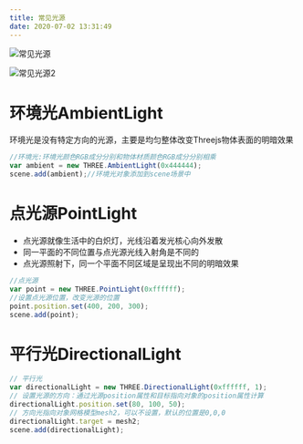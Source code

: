 ```yaml
---
title: 常见光源
date: 2020-07-02 13:31:49
---
```


![常见光源](./01.png)

![常见光源2](./02.png)

# 环境光AmbientLight

环境光是没有特定方向的光源，主要是均匀整体改变Threejs物体表面的明暗效果

```js
//环境光:环境光颜色RGB成分分别和物体材质颜色RGB成分分别相乘
var ambient = new THREE.AmbientLight(0x444444);
scene.add(ambient);//环境光对象添加到scene场景中
```

# 点光源PointLight

* 点光源就像生活中的白炽灯，光线沿着发光核心向外发散
* 同一平面的不同位置与点光源光线入射角是不同的
* 点光源照射下，同一个平面不同区域是呈现出不同的明暗效果

```js
//点光源
var point = new THREE.PointLight(0xffffff);
//设置点光源位置，改变光源的位置
point.position.set(400, 200, 300);
scene.add(point);
```

# 平行光DirectionalLight

```js
// 平行光
var directionalLight = new THREE.DirectionalLight(0xffffff, 1);
// 设置光源的方向：通过光源position属性和目标指向对象的position属性计算
directionalLight.position.set(80, 100, 50);
// 方向光指向对象网格模型mesh2，可以不设置，默认的位置是0,0,0
directionalLight.target = mesh2;
scene.add(directionalLight);
```
